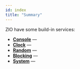 ```yaml
---
id: index
title: "Summary"
---
```


ZIO have some build-in services:

- **[Console](console.md)** —
- **[Clock](clock.md)** —
- **[Random](random.md)** —
- **[Blocking](blocking.md)** —
- **[System](system.md)** —